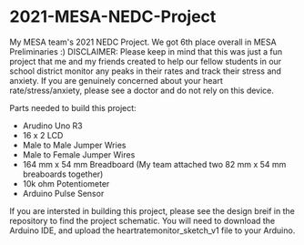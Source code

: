 # 2021-MESA-NEDC-Project
My MESA team's 2021 NEDC Project. We got 6th place overall in MESA Preliminaries :)
DISCLAIMER: Please keep in mind that this was just a fun project that me and my friends created to help our fellow students in our school district monitor any peaks in their rates and track their stress and anxiety.
            If you are genuinely concerned about your heart rate/stress/anxiety, please see a doctor and do not rely on this device. 

Parts needed to build this project:
  - Arudino Uno R3
  - 16 x 2 LCD
  - Male to Male Jumper Wries 
  - Male to Female Jumper Wires
  - 164 mm x 54 mm Breadboard (My team attached two 82 mm x 54 mm breaboards together)
  - 10k ohm Potentiometer 
  - Arduino Pulse Sensor 

If you are intersted in building this project, please see the design breif in the repository to find the project schematic. You will need to download the Arduino IDE, and upload the heartratemonitor_sketch_v1 file to your Arduino.
